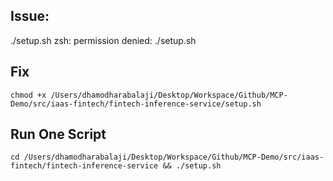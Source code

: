 ## Issue:

./setup.sh
zsh: permission denied: ./setup.sh

## Fix
```
chmod +x /Users/dhamodharabalaji/Desktop/Workspace/Github/MCP-Demo/src/iaas-fintech/fintech-inference-service/setup.sh
```

## Run One Script
```
cd /Users/dhamodharabalaji/Desktop/Workspace/Github/MCP-Demo/src/iaas-fintech/fintech-inference-service && ./setup.sh
```
